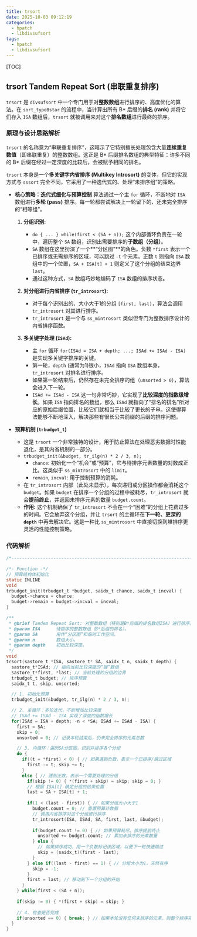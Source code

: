 ```yaml
---
title: trsort
date: 2025-10-03 09:12:19
categories:
  - hpatch
  - libdivsufsort
tags:
  - hpatch
  - libdivsufsort
---
```

[TOC]

## trsort **Tandem Repeat Sort (串联重复排序)**

`trsort` 是 `divsufsort` 中一个专门用于对**整数数组**进行排序的、高度优化的算法。在 `sort_typeBstar` 的流程中，当计算出所有 B\* 后缀的**排名 (rank)** 并将它们存入 `ISA` 数组后，`trsort` 就被调用来对这个**排名数组**进行最终的排序。

### **原理与设计思路解析**

`trsort` 的名称意为“串联重复排序”，这暗示了它特别擅长处理包含大量**连续重复数值**（即串联重复）的整数数组。这正是 B\* 后缀排名数组的典型特征：许多不同的 B\* 后缀在经过一定深度的比较后，会被赋予相同的排名。

`trsort` 本身是一个**多关键字内省排序 (Multikey Introsort)** 的变体，但它的实现方式与 `sssort` 完全不同，它采用了一种迭代式的、处理“未排序组”的策略。

*   **核心策略：迭代式细化与预算控制**
    算法通过一个主 `for` 循环，不断地对 `ISA` 数组进行**多轮 (pass)** 排序。每一轮都尝试解决上一轮留下的、还未完全排序的“相等组”。

    1.  **分组识别:**
        *   `do { ... } while(first < (SA + n));` 这个内部循环负责在一轮中，遍历整个 `SA` 数组，识别出需要排序的**子数组（分组）**。
        *   `SA` 数组在这里扮演了一个**“分区图”**的角色。负数 `*first` 表示一个已排序或无需排序的区域，可以跳过 `-t` 个元素。正数 `t` 则指向 `ISA` 数组中的一个位置，`SA + ISA[t] + 1` 则定义了这个分组的结束边界 `last`。
        *   通过这种方式，`SA` 数组巧妙地编码了 `ISA` 数组的排序状态。

    2.  **对分组进行内省排序 (`tr_introsort`):**
        *   对于每个识别出的、大小大于1的分组 `[first, last)`，算法会调用 `tr_introsort` 对其进行排序。
        *   `tr_introsort` 是一个与 `ss_mintrosort` 类似但专门为整数排序设计的内省排序函数。

    3.  **多关键字处理 (`ISAd`):**
        *   主 `for` 循环 `for(ISAd = ISA + depth; ...; ISAd += ISAd - ISA)` 是实现多关键字排序的关键。
        *   第一轮，`depth` (通常为1)很小，`ISAd` 指向 `ISA` 数组本身，`tr_introsort` 对排名进行排序。
        *   如果第一轮结束后，仍然存在未完全排序的组（`unsorted > 0`），算法会进入下一轮。
        *   `ISAd += ISAd - ISA` 这一句非常巧妙，它实现了**比较深度的指数级增长**。如果 `ISA` 指向排名的数组，那么 `ISAd` 就指向了“排名的排名”所对应的原始后缀位置，比较它们就相当于比较了更长的子串。这使得算法能够不断地深入，解决那些有很长公共前缀的后缀的排序问题。

*   **预算机制 (`trbudget_t`)**
    *   这是 `trsort` 一个非常独特的设计，用于防止算法在处理恶劣数据时性能退化，是其内省机制的一部分。
    *   `trbudget_init(&budget, tr_ilg(n) * 2 / 3, n);`
        *   `chance`: 初始化一个“机会”或“预算”，它与待排序元素数量的对数成正比。这类似于 `ss_mintrosort` 中的 `limit`。
        *   `remain`, `incval`: 用于控制预算的消耗。
    *   在 `tr_introsort` 内部（此处未显示），每次递归或分区操作都会消耗这个 `budget`。如果 `budget` 在排序一个分组的过程中被耗尽，`tr_introsort` 就会**提前终止**，并返回未排序元素的数量 `budget.count`。
    *   **作用:** 这个机制确保了 `tr_introsort` 不会在一个“困难”的分组上花费过多的时间。它会放弃这个分组，并让 `trsort` 的主循环在**下一轮、更深的 `depth`** 中再去解决它。这是一种比 `ss_mintrosort` 中直接切换到堆排序更灵活的性能控制策略。

### **代码解析**

```c
/*---------------------------------------------------------------------------*/

/*- Function -*/
// 预算结构体初始化
static INLINE
void
trbudget_init(trbudget_t *budget, saidx_t chance, saidx_t incval) {
  budget->chance = chance;
  budget->remain = budget->incval = incval;
}

/**
 * @brief Tandem Repeat Sort: 对整数数组（特别是B*后缀的排名数组ISA）进行排序。
 * @param ISA      待排序的整数数组（B*后缀的排名）。
 * @param SA       用作“分区图”和临时工作空间。
 * @param n        数组大小。
 * @param depth    初始比较深度。
 */
void
trsort(sastore_t *ISA, sastore_t* SA, saidx_t n, saidx_t depth) {
  sastore_t*ISAd; // 指向当前比较深度的“键”数组
  sastore_t*first, *last; // 当前处理的分组的边界
  trbudget_t budget; // 排序预算
  saidx_t t, skip, unsorted;

  // 1. 初始化预算
  trbudget_init(&budget, tr_ilg(n) * 2 / 3, n);

  // 2. 主循环：多轮迭代，不断增加比较深度
  // ISAd += ISAd - ISA 实现了深度的指数增长
  for(ISAd = ISA + depth; -n < *SA; ISAd += ISAd - ISA) {
    first = SA;
    skip = 0;
    unsorted = 0; // 记录本轮结束后，仍未完全排序的元素总数

    // 3. 内循环：遍历SA分区图，识别并排序各个分组
    do {
      if((t = *first) < 0) { // 如果遇到负数，表示一个已排序/跳过区域
        first -= t; skip += t; 
      }
      else { // 遇到正数，表示一个需要处理的分组
        if(skip != 0) { *(first + skip) = skip; skip = 0; }
        // 根据 ISA[t] 确定分组的结束位置
        last = SA + ISA[t] + 1;
        
        if(1 < (last - first)) { // 如果分组大小大于1
          budget.count = 0; // 重置预算计数器
          // 调用内省排序对这个分组进行排序
          tr_introsort(ISA, ISAd, SA, first, last, &budget);
          
          if(budget.count != 0) { // 如果预算耗尽，排序提前终止
            unsorted += budget.count; // 累加未排序的元素数量
          } else { 
            // 如果排序成功，用一个负数标记该区域，以便下一轮快速跳过
            skip = (saidx_t)(first - last); 
          }
        } else if((last - first) == 1) { // 分组大小为1，天然有序
          skip = -1;
        }
        first = last; // 移动到下一个分组的开始
      }
    } while(first < (SA + n));
    
    if(skip != 0) { *(first + skip) = skip; }
    
    // 4. 检查是否完成
    if(unsorted == 0) { break; } // 如果本轮没有任何未排序的元素，则整个排序完成
  }
}
``````
